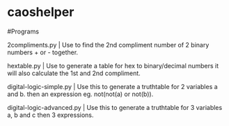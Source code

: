 # caoshelper


#Programs

2compliments.py | Use to find the 2nd compliment number of 2 binary numbers + or - together.

hextable.py | Use to generate a table for hex to binary/decimal numbers it will also calculate the 1st and 2nd compliment.

digital-logic-simple.py | Use this to generate a truthtable for 2 variables a and b. then an expression eg. not(not(a) or not(b)).

digital-logic-advanced.py | Use this to generate a truthtable for 3 variables a, b and c then 3 expressions.
